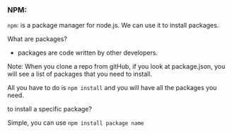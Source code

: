 ### NPM:
`npm`: is a package manager for node.js.
We can use it to install packages.

What are packages?

- packages are code written by other developers.


Note: When you clone a repo from gitHub, if you look at package.json, you will see a list of packages that you need to install.

All you have to do is `npm install` and you will have all the packages you need.

to install a specific package?

Simple, you can use `npm install package name`


